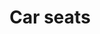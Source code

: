 ---
title: Car seats
longTitle: 'Car seats'
tags:
- gccommon
usedFor:
- "[[Automobile safety equipment]]"
---